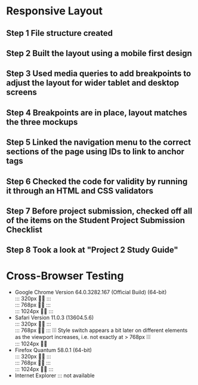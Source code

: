 # Responsive Layout


## Step 1 File structure created

## Step 2 Built the layout using a mobile first design

## Step 3 Used media queries to add breakpoints to adjust the layout for wider tablet and desktop screens

## Step 4 Breakpoints are in place, layout matches the three mockups

## Step 5 Linked the navigation menu to the correct sections of the page using IDs to link to anchor tags

## Step 6 Checked the code for validity by running it through an HTML and CSS validators

## Step 7 Before project submission, checked off all of the items on the Student Project Submission Checklist

## Step 8 Took a look at "Project 2 Study Guide"

# Cross-Browser Testing
* Google Chrome Version 64.0.3282.167 (Official Build) (64-bit)<br>
::: 320px 👍🏻 :::<br>
::: 768px 👍🏻 :::<br>
::: 1024px 👍🏻 :::<br>
* Safari Version 11.0.3 (13604.5.6)<br>
::: 320px 👍🏻 :::<br>
::: 768px 👍🏻 ::: ❕❕❕ Style switch appears a bit later on different elements as the viewport increases, i.e. not exactly at > 768px ❕❕❕<br>
::: 1024px 👍🏻<br>
* Firefox Quantum 58.0.1 (64-bit)<br>
::: 320px 👍🏻 :::<br>
::: 768px 👍🏻 :::<br>
::: 1024px 👍🏻 :::<br>
* Internet Explorer ::: not available
